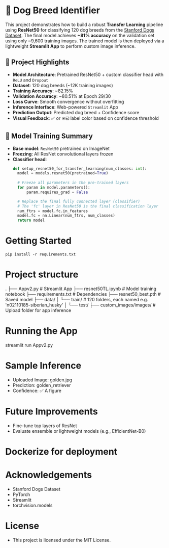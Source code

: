 # 🐶 Dog Breed Identifier
This project demonstrates how to build a robust **Transfer Learning** pipeline using **ResNet50** for classifying 120 dog breeds from the [Stanford Dogs Dataset](http://vision.stanford.edu/aditya86/ImageNetDogs/). The final model achieves **~81% accuracy** on the validation set using only ~9,600 training images. The trained model is then deployed via a lightweight **Streamlit App** to perform custom image inference.

## 📌 Project Highlights

- **Model Architecture**: Pretrained ResNet50 + custom classifier head with `ReLU` and `Dropout`
- **Dataset**: 120 dog breeds (~12K training images)
- **Training Accuracy**: ~82.15%
- **Validation Accuracy**: ~80.51% at Epoch 29/30
- **Loss Curve**: Smooth convergence without overfitting
- **Inference Interface**: Web-powered `Streamlit` App
- **Prediction Output**: Predicted dog breed + Confidence score
- **Visual Feedback**: ✅ or ✳️☑️ label color based on confidence threshold

## 🧠 Model Training Summary

- **Base model**: `ResNet50` pretrained on ImageNet
- **Freezing**: All ResNet convolutional layers frozen
- **Classifier head**:
  ```python
  def setup_resnet50_for_transfer_learning(num_classes: int):
    model = models.resnet50(pretrained=True)
    
    # Freeze all parameters in the pre-trained layers
    for param in model.parameters():
        param.requires_grad = False

    # Replace the final fully connected layer (classifier)
    # The 'fc' layer in ResNet50 is the final classification layer
    num_ftrs = model.fc.in_features
    model.fc = nn.Linear(num_ftrs, num_classes)
    return model

# Getting Started

` pip install -r requirements.txt
`
# Project structure
.
├── Appv2.py                # Streamlit App
├── resnet50TL.ipynb        # Model training notebook
├── requirements.txt        # Dependencies
├── resnet50_best.pth       # Saved model
├── data/
│   └── train/              # 120 folders, each named e.g. 'n02110185-siberian_husky'
│   └── test/
├── custom_images/images/   # Upload folder for app inference

# Running the App
streamlit run Appv2.py

# Sample Inference

* Uploaded Image: golden.jpg
* Prediction: golden_retriever
* Confidence: ✅ A figure

# Future Improvements
* Fine-tune top layers of ResNet
* Evaluate ensemble or lightweight models (e.g., EfficientNet-B0)

# Dockerize for deployment

# Acknowledgements
* Stanford Dogs Dataset
* PyTorch
* Streamlit
* torchvision.models

# License
* This project is licensed under the MIT License.
